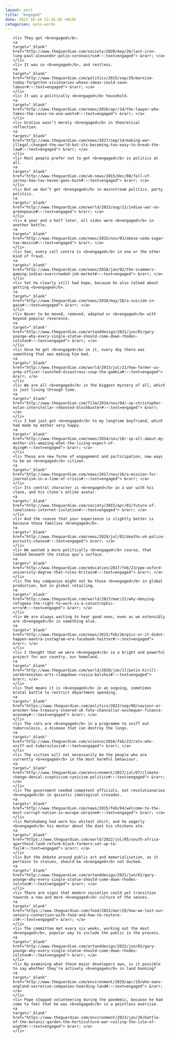 ```yaml
---
layout: post
title: "engaged"
date: 2023-10-10 12:34:56 +0530
categories: auto-words
---
```

<ol>

    <li> They got <b>engaged</b>.
    <a 
    target="_blank" 
    href="http://www.theguardian.com/society/2020/may/26/last-iron-lung-paul-alexander-polio-coronavirus#:~:text=engaged"> &rarr; </a>
    </li>
    <li> It was so <b>engaged</b>, and restless.
    <a 
    target="_blank" 
    href="http://www.theguardian.com/politics/2015/sep/29/marxism-today-forgotten-visionaries-whose-ideas-could-save-labour#:~:text=engaged"> &rarr; </a>
    </li>
    <li> It was a politically <b>engaged</b> household.
    <a 
    target="_blank" 
    href="http://www.theguardian.com/news/2016/apr/14/the-lawyer-who-takes-the-cases-no-one-wants#:~:text=engaged"> &rarr; </a>
    </li>
    <li> Grotius wasn’t merely <b>engaged</b> in theoretical reflection.
    <a 
    target="_blank" 
    href="http://www.theguardian.com/news/2017/sep/14/making-war-illegal-changed-the-world-but-its-becoming-too-easy-to-break-the-law#:~:text=engaged"> &rarr; </a>
    </li>
    <li> Most people prefer not to get <b>engaged</b> in politics at all.
    <a 
    target="_blank" 
    href="http://www.theguardian.com/uk-news/2015/dec/08/fall-of-jersey-how-tax-haven-goes-bust#:~:text=engaged"> &rarr; </a>
    </li>
    <li> But we don’t get <b>engaged</b> in mainstream politics, party politics.
    <a 
    target="_blank" 
    href="http://www.theguardian.com/world/2015/aug/11/indias-war-on-greenpeace#:~:text=engaged"> &rarr; </a>
    </li>
    <li> A year and a half later, all sides were <b>engaged</b> in another battle.
    <a 
    target="_blank" 
    href="http://www.theguardian.com/news/2015/nov/03/obese-soda-sugar-tax-mexico#:~:text=engaged"> &rarr; </a>
    </li>
    <li> See, every call centre is <b>engaged</b> in one or the other kind of fraud.
    <a 
    target="_blank" 
    href="http://www.theguardian.com/news/2018/jan/02/the-scammers-gaming-indias-overcrowded-job-market#:~:text=engaged"> &rarr; </a>
    </li>
    <li> Yet he clearly still had hope, because he also talked about getting <b>engaged</b>.
    <a 
    target="_blank" 
    href="http://www.theguardian.com/news/2018/may/18/a-suicide-in-gaza#:~:text=engaged"> &rarr; </a>
    </li>
    <li> Never to be moved, removed, adapted or <b>engaged</b> with beyond popular reverence.
    <a 
    target="_blank" 
    href="http://www.theguardian.com/artanddesign/2021/jun/01/gary-younge-why-every-single-statue-should-come-down-rhodes-colston#:~:text=engaged"> &rarr; </a>
    </li>
    <li> Once he got <b>engaged</b> in it, every day there was something that was making him mad.
    <a 
    target="_blank" 
    href="http://www.theguardian.com/world/2015/jul/21/how-former-us-army-officer-launched-disastrous-coup-the-gambia#:~:text=engaged"> &rarr; </a>
    </li>
    <li> We are all <b>engaged</b> in the biggest mystery of all, which is just living through time.
    <a 
    target="_blank" 
    href="http://www.theguardian.com/film/2014/nov/04/-sp-christopher-nolan-interstellar-rebooted-blockbuster#:~:text=engaged"> &rarr; </a>
    </li>
    <li> I had just got <b>engaged</b> to my longtime boyfriend, which had made my mother very happy.
    <a 
    target="_blank" 
    href="http://www.theguardian.com/news/2014/nov/18/-sp-all-about-my-mother-its-amazing-what-the-living-expect-of-dying#:~:text=engaged"> &rarr; </a>
    </li>
    <li> These are new forms of engagement and participation, new ways to be an <b>engaged</b> citizen.
    <a 
    target="_blank" 
    href="http://www.theguardian.com/news/2017/nov/16/a-mission-for-journalism-in-a-time-of-crisis#:~:text=engaged"> &rarr; </a>
    </li>
    <li> Its central character is <b>engaged</b> in a war with his clone, and his clone’s online avatar.
    <a 
    target="_blank" 
    href="http://www.theguardian.com/society/2015/apr/01/future-of-loneliness-internet-isolation#:~:text=engaged"> &rarr; </a>
    </li>
    <li> And the reason that your experience is slightly better is because those families <b>engaged</b>.
    <a 
    target="_blank" 
    href="http://www.theguardian.com/news/2019/jul/02/deaths-uk-police-pursuits-chases#:~:text=engaged"> &rarr; </a>
    </li>
    <li> We wanted a more politically <b>engaged</b> course, that looked beneath the status quo’s surface.
    <a 
    target="_blank" 
    href="http://www.theguardian.com/education/2017/feb/23/ppe-oxford-university-degree-that-rules-britain#:~:text=engaged"> &rarr; </a>
    </li>
    <li> The key companies might not be those <b>engaged</b> in global production, but in global retailing.
    <a 
    target="_blank" 
    href="http://www.theguardian.com/world/2017/mar/22/why-denying-refugees-the-right-to-work-is-a-catastrophic-error#:~:text=engaged"> &rarr; </a>
    </li>
    <li> We are always waiting to hear good news, even as we ostensibly are <b>engaged</b> in something else.
    <a 
    target="_blank" 
    href="http://www.theguardian.com/news/2015/feb/26/pics-or-it-didnt-happen-mantra-instagram-era-facebook-twitter#:~:text=engaged"> &rarr; </a>
    </li>
    <li> I thought that we were <b>engaged</b> in a bright and powerful project for our country, our homeland.
    <a 
    target="_blank" 
    href="http://www.theguardian.com/world/2020/jan/17/putin-kirill-serebrennikov-arts-clampdown-russia-bolshoi#:~:text=engaged"> &rarr; </a>
    </li>
    <li> That means it is <b>engaged</b> in an ongoing, sometimes brutal battle to restrict department spending.
    <a 
    target="_blank" 
    href="https://www.theguardian.com/politics/2022/sep/08/saviour-or-wrecker-how-treasury-steered-uk-fate-chancellor-exchequer-finance-economy#:~:text=engaged"> &rarr; </a>
    </li>
    <li> The rats are <b>engaged</b> in a programme to sniff out tuberculosis, a disease that can destroy the lungs.
    <a 
    target="_blank" 
    href="http://www.theguardian.com/science/2016/feb/23/rats-who-sniff-out-tubersulosis#:~:text=engaged"> &rarr; </a>
    </li>
    <li> The victims will not necessarily be the people who are currently <b>engaged</b> in the most harmful behaviour.
    <a 
    target="_blank" 
    href="http://www.theguardian.com/environment/2017/jul/07/climate-change-denial-scepticism-cynicism-politics#:~:text=engaged"> &rarr; </a>
    </li>
    <li> The government needed competent officials, not revolutionaries <b>engaged</b> in quixotic ideological crusades.
    <a 
    target="_blank" 
    href="http://www.theguardian.com/news/2015/feb/04/welcome-to-the-most-corrupt-nation-in-europe-ukraine#:~:text=engaged"> &rarr; </a>
    </li>
    <li> Matshubeng had worn his whitest shirt, and he eagerly <b>engaged</b> his mentor about the diet his chickens ate.
    <a 
    target="_blank" 
    href="https://www.theguardian.com/world/2022/jul/05/south-africa-apartheid-land-reform-black-farmers-set-up-to-fail#:~:text=engaged"> &rarr; </a>
    </li>
    <li> But the debate around public art and memorialisation, as it pertains to statues, should be <b>engaged</b> not ducked.
    <a 
    target="_blank" 
    href="http://www.theguardian.com/artanddesign/2021/jun/01/gary-younge-why-every-single-statue-should-come-down-rhodes-colston#:~:text=engaged"> &rarr; </a>
    </li>
    <li> There are signs that modern societies could yet transition towards a new and more <b>engaged</b> culture of the senses.
    <a 
    target="_blank" 
    href="https://www.theguardian.com/food/2022/mar/29/how-we-lost-our-sensory-connection-with-food-and-how-to-restore-it#:~:text=engaged"> &rarr; </a>
    </li>
    <li> The committee met every six weeks, working out the most <b>engaged</b>, popular way to include the public in the process.
    <a 
    target="_blank" 
    href="http://www.theguardian.com/artanddesign/2021/jun/01/gary-younge-why-every-single-statue-should-come-down-rhodes-colston#:~:text=engaged"> &rarr; </a>
    </li>
    <li> By examining what these major developers own, is it possible to say whether they’re actively <b>engaged</b> in land banking?
    <a 
    target="_blank" 
    href="http://www.theguardian.com/environment/2019/apr/19/who-owns-england-secretive-companies-hoarding-land#:~:text=engaged"> &rarr; </a>
    </li>
    <li> Pope stopped volunteering during the pandemic, because he had come to feel that he was <b>engaged</b> in a pointless exercise.
    <a 
    target="_blank" 
    href="https://www.theguardian.com/environment/2023/jan/26/battle-of-the-botanic-garden-the-horticulture-war-roiling-the-isle-of-wight#:~:text=engaged"> &rarr; </a>
    </li>